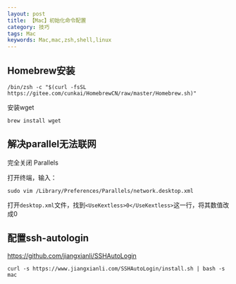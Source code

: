 ```yaml
---
layout: post
title: 【Mac】初始化命令配置
category: 技巧
tags: Mac
keywords: Mac,mac,zsh,shell,linux
---
```



## Homebrew安装

```
/bin/zsh -c "$(curl -fsSL https://gitee.com/cunkai/HomebrewCN/raw/master/Homebrew.sh)"
```

安装wget
```
brew install wget
```


## 解决parallel无法联网

完全关闭 Parallels

打开终端，输入：
```
sudo vim /Library/Preferences/Parallels/network.desktop.xml
```
打开`desktop.xml`文件，找到`<UseKextless>0</UseKextless>`这一行，将其数值改成0


## 配置ssh-autologin

<https://github.com/jiangxianli/SSHAutoLogin>
```
curl -s https://www.jiangxianli.com/SSHAutoLogin/install.sh | bash -s mac
```
